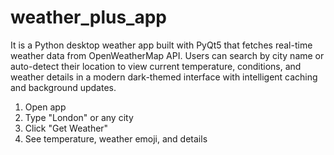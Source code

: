 # weather_plus_app
 It is a Python desktop weather app built with PyQt5 that fetches real-time weather data from OpenWeatherMap API. Users can search by city name or auto-detect their location to view current temperature, conditions, and weather details in a modern dark-themed interface with intelligent caching and background updates.

1. Open app
2. Type "London" or any city
3. Click "Get Weather" 
4. See temperature, weather emoji, and details
